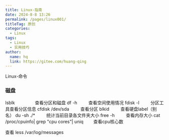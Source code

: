 ```yaml
---
title: Linux-指南
date: 2024-8-8 13:26
permalink: /pages/linux001/
titleTag: 原创
categories:
  - Linux
tags:
  - Linux
  - 实用技巧
author:
  name: hq
  link: https://gitee.com/huang-qing
---
```


Linux-命令

### 磁盘

lsblk 　　　　                                 查看分区和磁盘
df -h 　　                                        查看空间使用情况
fdisk -l 　　                                    分区工具查看分区信息
cfdisk /dev/sda  　　                      查看分区
blkid 　                                       　查看硬盘label（别名）
du -sh ./* 　　                                统计当前目录各文件夹大小
free -h 　                                    　查看内存大小
cat /proc/cpuinfo| grep "cpu cores"| uniq  　　查看cpu核心数



查看 less /var/log/messages 
